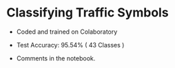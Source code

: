 # Classifying Traffic Symbols

- Coded and trained on Colaboratory

- Test Accuracy:  95.54%  ( 43 Classes )

- Comments in the notebook.
